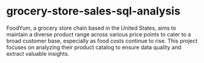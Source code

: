 # grocery-store-sales-sql-analysis
FoodYum, a grocery store chain based in the United States, aims to maintain a diverse product range across various price points to cater to a broad customer base, especially as food costs continue to rise. This project focuses on analyzing their product catalog to ensure data quality and extract valuable insights.
